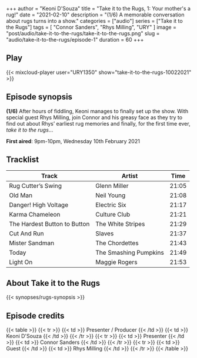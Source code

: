 +++
author = "Keoni D'Souza"
title = "Take it to the Rugs, 1: Your mother's a rug!"
date = "2021-02-10"
description = "(1/6) A memorable conversation about rugs turns into a show."
categories = ["audio"]
series = ["Take it to the Rugs"]
tags = [
    "Connor Sanders",
    "Rhys Milling",
    "URY"
]
image = "post/audio/take-it-to-the-rugs/take-it-to-the-rugs.png"
slug = "audio/take-it-to-the-rugs/episode-1"
duration = 60
+++

## Play

{{< mixcloud-player user="URY1350" show="take-it-to-the-rugs-10022021" >}}

## Episode synopsis

**(1/6)** After hours of fiddling, Keoni manages to finally set up the show. With special guest Rhys Milling, join Connor and his greasy face as they try to find out about Rhys’ earliest rug memories and finally, for the first time ever, *take it to the rugs*…

**First aired**: 9pm-10pm, Wednesday 10th February 2021

## Tracklist

| Track                        | Artist                | Time  |
|------------------------------|-----------------------|-------|
| Rug Cutter’s Swing           | Glenn Miller          | 21:05 |
| Old Man                      | Neil Young            | 21:08 |
| Danger! High Voltage         | Electric Six          | 21:17 |
| Karma Chameleon              | Culture Club          | 21:21 |
| The Hardest Button to Button | The White Stripes     | 21:29 |
| Cut And Run                  | Slaves                | 21:37 |
| Mister Sandman               | The Chordettes        | 21:43 |
| Today                        | The Smashing Pumpkins | 21:49 |
| Light On                     | Maggie Rogers         | 21:53 |

## About Take it to the Rugs

{{< synopses/rugs-synopsis >}}

## Episode credits

{{< table >}}
    {{< tr >}}
        {{< td >}}
            Presenter / Producer
        {{< /td >}}
        {{< td >}}
            Keoni D'Souza
        {{< /td >}}
    {{< /tr >}}
    {{< tr >}}
        {{< td >}}
            Presenter
        {{< /td >}}
        {{< td >}}
            Connor Sanders
        {{< /td >}}
    {{< /tr >}}
    {{< tr >}}
        {{< td >}}
            Guest
        {{< /td >}}
        {{< td >}}
            Rhys Milling
        {{< /td >}}
    {{< /tr >}}
{{< /table >}}